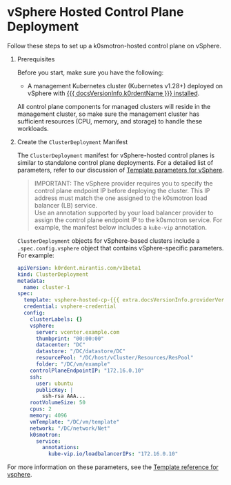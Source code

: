 # vSphere Hosted Control Plane Deployment

Follow these steps to set up a k0smotron-hosted control plane on vSphere. 

1. Prerequisites

    Before you start, make sure you have the following:

    - A management Kubernetes cluster (Kubernetes v1.28+) deployed on vSphere with [{{{ docsVersionInfo.k0rdentName }}} installed](../installation/install-k0rdent.md).

    All control plane components for managed clusters will reside in the management cluster, so make sure the management 
    cluster has sufficient resources (CPU, memory, and storage) to handle these workloads.

2. Create the `ClusterDeployment` Manifest

    The `ClusterDeployment` manifest for vSphere-hosted control planes is similar to standalone control plane deployments. 
    For a detailed list of parameters, refer to our discussion of [Template parameters for vSphere](../../reference/template/template-vsphere.md).

    > IMPORTANT: 
    > The vSphere provider requires you to specify the control plane endpoint IP before deploying the cluster. This IP 
    > address must match the one assigned to the k0smotron load balancer (LB) service.  
    > Use an annotation supported by your load balancer provider to assign the control plane endpoint IP to the k0smotron 
    > service. For example, the manifest below includes a `kube-vip` annotation.

    `ClusterDeployment` objects for vSphere-based clusters include a `.spec.config.vsphere` object that contains vSphere-specific
    parameters. For example:

    ```yaml
    apiVersion: k0rdent.mirantis.com/v1beta1
    kind: ClusterDeployment
    metadata:
      name: cluster-1
    spec:
      template: vsphere-hosted-cp-{{{ extra.docsVersionInfo.providerVersions.dashVersions.vsphereHostedCpCluster }}}
      credential: vsphere-credential
      config:
        clusterLabels: {}
        vsphere:
          server: vcenter.example.com
          thumbprint: "00:00:00"
          datacenter: "DC"
          datastore: "/DC/datastore/DC"
          resourcePool: "/DC/host/vCluster/Resources/ResPool"
          folder: "/DC/vm/example"
        controlPlaneEndpointIP: "172.16.0.10"
        ssh:
          user: ubuntu
          publicKey: |
            ssh-rsa AAA...
        rootVolumeSize: 50
        cpus: 2
        memory: 4096
        vmTemplate: "/DC/vm/template"
        network: "/DC/network/Net"
        k0smotron:
          service:
            annotations:
              kube-vip.io/loadbalancerIPs: "172.16.0.10"
    ```

For more information on these parameters, see the [Template reference for vsphere](../../reference/template/template-vsphere.md). 